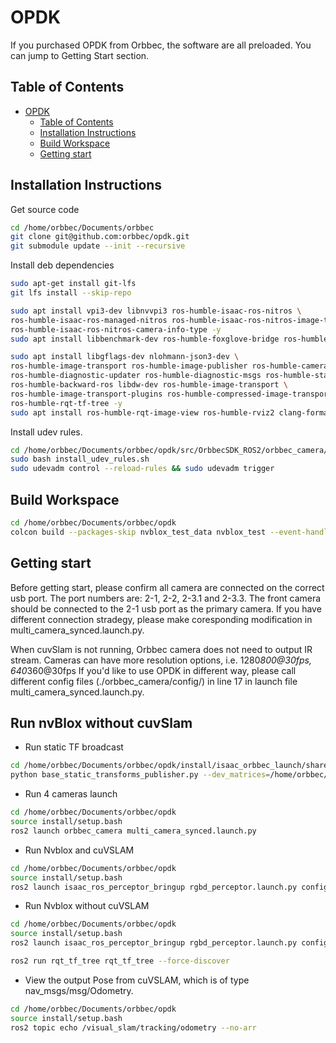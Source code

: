 # OPDK

If you purchased OPDK from Orbbec, the software are all preloaded. You can jump to Getting Start section.

## Table of Contents

- [OPDK](#opdk)
  - [Table of Contents](#table-of-contents)
  - [Installation Instructions](#installation-instructions)
  - [Build Workspace](#build-workspace)
  - [Getting start](#getting-start)

## Installation Instructions

Get source code

```bash
cd /home/orbbec/Documents/orbbec
git clone git@github.com:orbbec/opdk.git
git submodule update --init --recursive
```

Install deb dependencies

```bash
sudo apt-get install git-lfs
git lfs install --skip-repo

sudo apt install vpi3-dev libnvvpi3 ros-humble-isaac-ros-nitros \
ros-humble-isaac-ros-managed-nitros ros-humble-isaac-ros-nitros-image-type \
ros-humble-isaac-ros-nitros-camera-info-type -y
sudo apt install libbenchmark-dev ros-humble-foxglove-bridge ros-humble-nav2-costmap-2d libgoogle-glog-dev -y

sudo apt install libgflags-dev nlohmann-json3-dev \
ros-humble-image-transport ros-humble-image-publisher ros-humble-camera-info-manager \
ros-humble-diagnostic-updater ros-humble-diagnostic-msgs ros-humble-statistics-msgs \
ros-humble-backward-ros libdw-dev ros-humble-image-transport \
ros-humble-image-transport-plugins ros-humble-compressed-image-transport \
ros-humble-rqt-tf-tree -y
sudo apt install ros-humble-rqt-image-view ros-humble-rviz2 clang-format -y
```

Install udev rules.

```bash
cd /home/orbbec/Documents/orbbec/opdk/src/OrbbecSDK_ROS2/orbbec_camera/scripts
sudo bash install_udev_rules.sh
sudo udevadm control --reload-rules && sudo udevadm trigger
```

## Build Workspace

```bash
cd /home/orbbec/Documents/orbbec/opdk
colcon build --packages-skip nvblox_test_data nvblox_test --event-handlers  console_direct+  --cmake-args  -DCMAKE_BUILD_TYPE=Release
```

## Getting start

Before getting start, please confirm all camera are connected on the correct usb port. The port numbers are: 2-1, 2-2, 2-3.1 and 2-3.3. The front camera should be connected to the 2-1 usb port as the primary camera. If you have different connection stradegy, please make coresponding modification in multi_camera_synced.launch.py.

When cuvSlam is not running, Orbbec camera does not need to output IR stream. Cameras can have more resolution options, i.e. 1280*800@30fps, 640*360@30fps
If you'd like to use OPDK in different way, please call different config files (./orbbec_camera/config/) in line 17 in launch file multi_camera_synced.launch.py.


## Run nvBlox without cuvSlam

- Run static TF broadcast
```bash
cd /home/orbbec/Documents/orbbec/opdk/install/isaac_orbbec_launch/share/isaac_orbbec_launch/launch
python base_static_transforms_publisher.py --dev_matrices=/home/orbbec/Documents/orbbec/opdk/install/isaac_orbbec_launch/share/isaac_orbbec_launch/config/dev_matrices_SN1423724335594.yaml
```

- Run 4 cameras launch
```bash
cd /home/orbbec/Documents/orbbec/opdk
source install/setup.bash
ros2 launch orbbec_camera multi_camera_synced.launch.py
```

- Run Nvblox and cuVSLAM
```bash
cd /home/orbbec/Documents/orbbec/opdk
source install/setup.bash
ros2 launch isaac_ros_perceptor_bringup rgbd_perceptor.launch.py config_file:=/home/orbbec/Documents/orbbec/opdk/install/isaac_orbbec_launch/share/isaac_orbbec_launch/param/orbbec_perceptor_detached.yaml
```

- Run Nvblox without cuVSLAM
```bash
cd /home/orbbec/Documents/orbbec/opdk
source install/setup.bash
ros2 launch isaac_ros_perceptor_bringup rgbd_perceptor.launch.py config_file:=/home/orbbec/Documents/orbbec/opdk/install/isaac_orbbec_launch/share/isaac_orbbec_launch/param/orbbec_perceptor_detached.yaml disable_cuvslam:=true
```


```bash
ros2 run rqt_tf_tree rqt_tf_tree --force-discover
```

- View the output Pose from cuVSLAM, which is of type nav_msgs/msg/Odometry.

```bash
cd /home/orbbec/Documents/orbbec/opdk
source install/setup.bash
ros2 topic echo /visual_slam/tracking/odometry --no-arr
```
